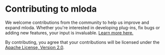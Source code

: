 # Contributing to mloda

We welcome contributions from the community to help us improve and expand mloda. Whether you're interested in developing plug-ins, fix bugs or adding new features, your input is invaluable. [Learn more here.](https://tomkaltofen.github.io/mloda/development/)

By contributing, you agree that your contributions will be licensed under the [Apache License, Version 2.0](https://github.com/TomKaltofen/mloda/blob/main/LICENSE.TXT).
